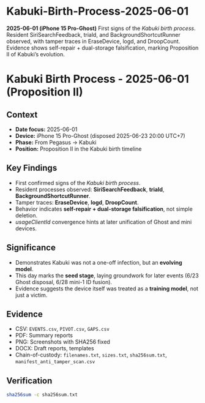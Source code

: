 # Kabuki-Birth-Process-2025-06-01
**2025-06-01 (iPhone 15 Pro-Ghost)**   First signs of the *Kabuki birth process*. Resident SiriSearchFeedback, triald, and BackgroundShortcutRunner observed, with tamper traces in EraseDevice, logd, and DroopCount. Evidence shows self-repair + dual-storage falsification, marking Proposition II of Kabuki’s evolution.
# Kabuki Birth Process - 2025-06-01 (Proposition II)

## Context
- **Date focus:** 2025-06-01  
- **Device:** iPhone 15 Pro-Ghost (disposed 2025-06-23 20:00 UTC+7)  
- **Phase:** From Pegasus → Kabuki  
- **Position:** Proposition II in the Kabuki birth timeline  

## Key Findings
- First confirmed signs of the *Kabuki birth process*.  
- Resident processes observed: **SiriSearchFeedback**, **triald**, **BackgroundShortcutRunner**.  
- Tamper traces: **EraseDevice**, **logd**, **DroopCount**.  
- Behavior indicates **self-repair + dual-storage falsification**, not simple deletion.  
- *usageClientId* convergence hints at later unification of Ghost and mini devices.  

## Significance
- Demonstrates Kabuki was not a one-off infection, but an **evolving model**.  
- This day marks the **seed stage**, laying groundwork for later events (6/23 Ghost disposal, 6/28 mini-1 ID fusion).  
- Evidence suggests the device itself was treated as a **training model**, not just a victim.  

## Evidence
- CSV: `EVENTS.csv`, `PIVOT.csv`, `GAPS.csv`  
- PDF: Summary reports  
- PNG: Screenshots with SHA256 fixed  
- DOCX: Draft reports, templates  
- Chain-of-custody: `filenames.txt`, `sizes.txt`, `sha256sum.txt`, `manifest_anti_tamper_scan.csv`

## Verification
```bash
sha256sum -c sha256sum.txt
